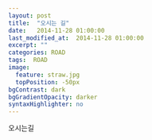 ```yaml
---
layout: post
title:  "오시는 길"
date:   2014-11-28 01:00:00
last_modified_at:  2014-11-28 01:00:00
excerpt: ""
categories: ROAD
tags:  ROAD
image:
  feature: straw.jpg
  topPosition: -50px
bgContrast: dark
bgGradientOpacity: darker
syntaxHighlighter: no
---
```


오시는길
